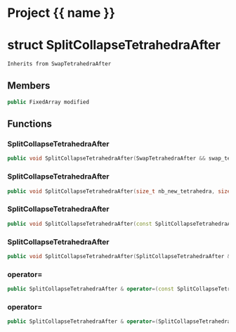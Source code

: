 <script setup>
import {useRoute} from 'vitepress'
const {path} = useRoute()
const tokens = path.split('/')
const words = tokens[2].split('-');
for (let i = 0; i < words.length; i++) {
    words[i] = words[i].charAt(0).toUpperCase() + words[i].slice(1);
    words[i] = words[i].replace('geode', 'Geode')
}
const name = words.join('-');
</script>
# Project {{ name }}

# struct SplitCollapseTetrahedraAfter


```cpp
Inherits from SwapTetrahedraAfter
```



## Members

```cpp
public FixedArray modified

```



## Functions

### SplitCollapseTetrahedraAfter

```cpp
public void SplitCollapseTetrahedraAfter(SwapTetrahedraAfter && swap_tetrahedra_after, size_t nb_modified_tetrahedra)
```


### SplitCollapseTetrahedraAfter

```cpp
public void SplitCollapseTetrahedraAfter(size_t nb_new_tetrahedra, size_t nb_old_tetrahedra, size_t nb_modified_tetrahedra)
```


### SplitCollapseTetrahedraAfter

```cpp
public void SplitCollapseTetrahedraAfter(const SplitCollapseTetrahedraAfter & other)
```


### SplitCollapseTetrahedraAfter

```cpp
public void SplitCollapseTetrahedraAfter(SplitCollapseTetrahedraAfter && other)
```


### operator=

```cpp
public SplitCollapseTetrahedraAfter & operator=(const SplitCollapseTetrahedraAfter & other)
```


### operator=

```cpp
public SplitCollapseTetrahedraAfter & operator=(SplitCollapseTetrahedraAfter && other)
```




